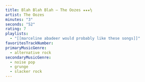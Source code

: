 ```yaml
---
title: Blah Blah Blah — The Oozes ★★★½
artist: The Oozes
minutes: "3"
seconds: "52"
rating: 7
playlists:
  - "[[marceline abadeer would probably like these songs]]"
favoritesTrackNumber:
primaryMusicGenre:
  - alternative rock
secondaryMusicGenre:
  - noise pop
  - grunge
  - slacker rock
---
```

